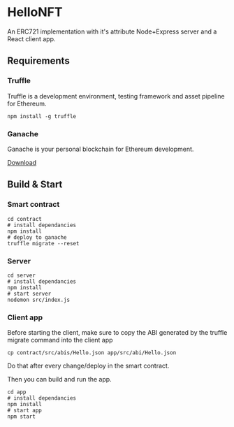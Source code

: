 # HelloNFT
An ERC721 implementation with it's attribute Node+Express server and a React client app.

## Requirements
### Truffle
Truffle is a development environment, testing framework and asset pipeline for Ethereum.
```
npm install -g truffle
```
### Ganache
Ganache is your personal blockchain for Ethereum development.

[Download](https://www.trufflesuite.com/ganache)

## Build & Start
### Smart contract
```
cd contract
# install dependancies
npm install
# deploy to ganache 
truffle migrate --reset
```

### Server
```
cd server
# install dependancies
npm install
# start server
nodemon src/index.js
```

### Client app
Before starting the client, make sure to copy the ABI generated by the truffle migrate command into the client app
```
cp contract/src/abis/Hello.json app/src/abi/Hello.json
```
Do that after every change/deploy in the smart contract.

Then you can build and run the app.
```
cd app
# install dependancies
npm install
# start app
npm start
```

